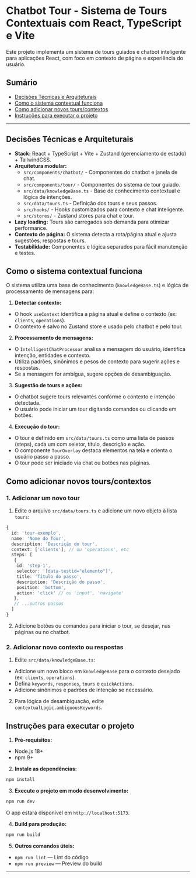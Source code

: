 
# Chatbot Tour - Sistema de Tours Contextuais com React, TypeScript e Vite

Este projeto implementa um sistema de tours guiados e chatbot inteligente para aplicações React, com foco em contexto de página e experiência do usuário.

## Sumário
- [Decisões Técnicas e Arquiteturais](#decisões-técnicas-e-arquiteturais)
- [Como o sistema contextual funciona](#como-o-sistema-contextual-funciona)
- [Como adicionar novos tours/contextos](#como-adicionar-novos-tourscontextos)
- [Instruções para executar o projeto](#instruções-para-executar-o-projeto)

---

## Decisões Técnicas e Arquiteturais

- **Stack:** React + TypeScript + Vite + Zustand (gerenciamento de estado) + TailwindCSS.
- **Arquitetura modular:**
  - `src/components/chatbot/` - Componentes do chatbot e janela de chat.
  - `src/components/tour/` - Componentes do sistema de tour guiado.
  - `src/data/knowledgeBase.ts` - Base de conhecimento contextual e lógica de intenções.
  - `src/data/tours.ts` - Definição dos tours e seus passos.
  - `src/hooks/` - Hooks customizados para contexto e chat inteligente.
  - `src/stores/` - Zustand stores para chat e tour.
- **Lazy loading:** Tours são carregados sob demanda para otimizar performance.
- **Contexto de página:** O sistema detecta a rota/página atual e ajusta sugestões, respostas e tours.
- **Testabilidade:** Componentes e lógica separados para fácil manutenção e testes.

## Como o sistema contextual funciona

O sistema utiliza uma base de conhecimento (`knowledgeBase.ts`) e lógica de processamento de mensagens para:

1. **Detectar contexto:**
  - O hook `useContext` identifica a página atual e define o contexto (ex: `clients`, `operations`).
  - O contexto é salvo no Zustand store e usado pelo chatbot e pelo tour.

2. **Processamento de mensagens:**
  - O `IntelligentChatProcessor` analisa a mensagem do usuário, identifica intenção, entidades e contexto.
  - Utiliza padrões, sinônimos e pesos de contexto para sugerir ações e respostas.
  - Se a mensagem for ambígua, sugere opções de desambiguação.

3. **Sugestão de tours e ações:**
  - O chatbot sugere tours relevantes conforme o contexto e intenção detectada.
  - O usuário pode iniciar um tour digitando comandos ou clicando em botões.

4. **Execução do tour:**
  - O tour é definido em `src/data/tours.ts` como uma lista de passos (steps), cada um com seletor, título, descrição e ação.
  - O componente `TourOverlay` destaca elementos na tela e orienta o usuário passo a passo.
  - O tour pode ser iniciado via chat ou botões nas páginas.

## Como adicionar novos tours/contextos

### 1. Adicionar um novo tour

1. Edite o arquivo `src/data/tours.ts` e adicione um novo objeto à lista `tours`:
  ```ts
  {
    id: 'tour-exemplo',
    name: 'Nome do Tour',
    description: 'Descrição do tour',
    context: ['clients'], // ou 'operations', etc
    steps: [
     {
      id: 'step-1',
      selector: '[data-testid="elemento"]',
      title: 'Título do passo',
      description: 'Descrição do passo',
      position: 'bottom',
      action: 'click' // ou 'input', 'navigate'
     },
     // ...outros passos
    ]
  }
  ```
2. Adicione botões ou comandos para iniciar o tour, se desejar, nas páginas ou no chatbot.

### 2. Adicionar novo contexto ou respostas

1. Edite `src/data/knowledgeBase.ts`:
  - Adicione um novo bloco em `knowledgeBase` para o contexto desejado (ex: `clients`, `operations`).
  - Defina `keywords`, `responses`, `tours` e `quickActions`.
  - Adicione sinônimos e padrões de intenção se necessário.

2. Para lógica de desambiguação, edite `contextualLogic.ambiguousKeywords`.

## Instruções para executar o projeto

1. **Pré-requisitos:**
  - Node.js 18+
  - npm 9+

2. **Instale as dependências:**
  ```sh
  npm install
  ```

3. **Execute o projeto em modo desenvolvimento:**
  ```sh
  npm run dev
  ```
  O app estará disponível em `http://localhost:5173`.

4. **Build para produção:**
  ```sh
  npm run build
  ```

5. **Outros comandos úteis:**
  - `npm run lint` — Lint do código
  - `npm run preview` — Preview do build

---
